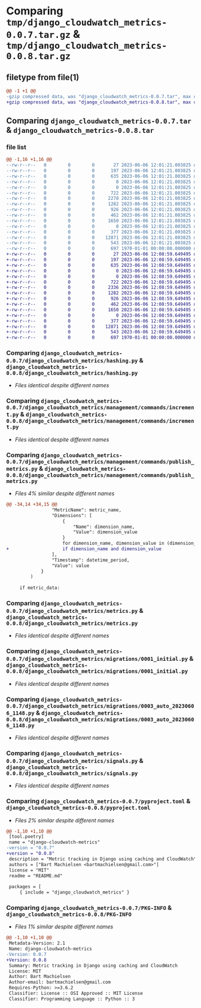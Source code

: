 # Comparing `tmp/django_cloudwatch_metrics-0.0.7.tar.gz` & `tmp/django_cloudwatch_metrics-0.0.8.tar.gz`

## filetype from file(1)

```diff
@@ -1 +1 @@
-gzip compressed data, was "django_cloudwatch_metrics-0.0.7.tar", max compression
+gzip compressed data, was "django_cloudwatch_metrics-0.0.8.tar", max compression
```

## Comparing `django_cloudwatch_metrics-0.0.7.tar` & `django_cloudwatch_metrics-0.0.8.tar`

### file list

```diff
@@ -1,16 +1,16 @@
--rw-r--r--   0        0        0       27 2023-06-06 12:01:21.003825 django_cloudwatch_metrics-0.0.7/README.md
--rw-r--r--   0        0        0      197 2023-06-06 12:01:21.003825 django_cloudwatch_metrics-0.0.7/django_cloudwatch_metrics/apps.py
--rw-r--r--   0        0        0      635 2023-06-06 12:01:21.003825 django_cloudwatch_metrics-0.0.7/django_cloudwatch_metrics/hashing.py
--rw-r--r--   0        0        0        0 2023-06-06 12:01:21.003825 django_cloudwatch_metrics-0.0.7/django_cloudwatch_metrics/management/__init__.py
--rw-r--r--   0        0        0        0 2023-06-06 12:01:21.003825 django_cloudwatch_metrics-0.0.7/django_cloudwatch_metrics/management/commands/__init__.py
--rw-r--r--   0        0        0      722 2023-06-06 12:01:21.003825 django_cloudwatch_metrics-0.0.7/django_cloudwatch_metrics/management/commands/increment.py
--rw-r--r--   0        0        0     2278 2023-06-06 12:01:21.003825 django_cloudwatch_metrics-0.0.7/django_cloudwatch_metrics/management/commands/publish_metrics.py
--rw-r--r--   0        0        0     1282 2023-06-06 12:01:21.003825 django_cloudwatch_metrics-0.0.7/django_cloudwatch_metrics/metrics.py
--rw-r--r--   0        0        0      926 2023-06-06 12:01:21.003825 django_cloudwatch_metrics-0.0.7/django_cloudwatch_metrics/migrations/0001_initial.py
--rw-r--r--   0        0        0      462 2023-06-06 12:01:21.003825 django_cloudwatch_metrics-0.0.7/django_cloudwatch_metrics/migrations/0002_alter_metricaggregation_id.py
--rw-r--r--   0        0        0     1650 2023-06-06 12:01:21.003825 django_cloudwatch_metrics-0.0.7/django_cloudwatch_metrics/migrations/0003_auto_20230606_1148.py
--rw-r--r--   0        0        0        0 2023-06-06 12:01:21.003825 django_cloudwatch_metrics-0.0.7/django_cloudwatch_metrics/migrations/__init__.py
--rw-r--r--   0        0        0      377 2023-06-06 12:01:21.003825 django_cloudwatch_metrics-0.0.7/django_cloudwatch_metrics/models.py
--rw-r--r--   0        0        0    12871 2023-06-06 12:01:21.003825 django_cloudwatch_metrics-0.0.7/django_cloudwatch_metrics/signals.py
--rw-r--r--   0        0        0      543 2023-06-06 12:01:21.003825 django_cloudwatch_metrics-0.0.7/pyproject.toml
--rw-r--r--   0        0        0      697 1970-01-01 00:00:00.000000 django_cloudwatch_metrics-0.0.7/PKG-INFO
+-rw-r--r--   0        0        0       27 2023-06-06 12:08:59.649495 django_cloudwatch_metrics-0.0.8/README.md
+-rw-r--r--   0        0        0      197 2023-06-06 12:08:59.649495 django_cloudwatch_metrics-0.0.8/django_cloudwatch_metrics/apps.py
+-rw-r--r--   0        0        0      635 2023-06-06 12:08:59.649495 django_cloudwatch_metrics-0.0.8/django_cloudwatch_metrics/hashing.py
+-rw-r--r--   0        0        0        0 2023-06-06 12:08:59.649495 django_cloudwatch_metrics-0.0.8/django_cloudwatch_metrics/management/__init__.py
+-rw-r--r--   0        0        0        0 2023-06-06 12:08:59.649495 django_cloudwatch_metrics-0.0.8/django_cloudwatch_metrics/management/commands/__init__.py
+-rw-r--r--   0        0        0      722 2023-06-06 12:08:59.649495 django_cloudwatch_metrics-0.0.8/django_cloudwatch_metrics/management/commands/increment.py
+-rw-r--r--   0        0        0     2336 2023-06-06 12:08:59.649495 django_cloudwatch_metrics-0.0.8/django_cloudwatch_metrics/management/commands/publish_metrics.py
+-rw-r--r--   0        0        0     1282 2023-06-06 12:08:59.649495 django_cloudwatch_metrics-0.0.8/django_cloudwatch_metrics/metrics.py
+-rw-r--r--   0        0        0      926 2023-06-06 12:08:59.649495 django_cloudwatch_metrics-0.0.8/django_cloudwatch_metrics/migrations/0001_initial.py
+-rw-r--r--   0        0        0      462 2023-06-06 12:08:59.649495 django_cloudwatch_metrics-0.0.8/django_cloudwatch_metrics/migrations/0002_alter_metricaggregation_id.py
+-rw-r--r--   0        0        0     1650 2023-06-06 12:08:59.649495 django_cloudwatch_metrics-0.0.8/django_cloudwatch_metrics/migrations/0003_auto_20230606_1148.py
+-rw-r--r--   0        0        0        0 2023-06-06 12:08:59.649495 django_cloudwatch_metrics-0.0.8/django_cloudwatch_metrics/migrations/__init__.py
+-rw-r--r--   0        0        0      377 2023-06-06 12:08:59.649495 django_cloudwatch_metrics-0.0.8/django_cloudwatch_metrics/models.py
+-rw-r--r--   0        0        0    12871 2023-06-06 12:08:59.649495 django_cloudwatch_metrics-0.0.8/django_cloudwatch_metrics/signals.py
+-rw-r--r--   0        0        0      543 2023-06-06 12:08:59.649495 django_cloudwatch_metrics-0.0.8/pyproject.toml
+-rw-r--r--   0        0        0      697 1970-01-01 00:00:00.000000 django_cloudwatch_metrics-0.0.8/PKG-INFO
```

### Comparing `django_cloudwatch_metrics-0.0.7/django_cloudwatch_metrics/hashing.py` & `django_cloudwatch_metrics-0.0.8/django_cloudwatch_metrics/hashing.py`

 * *Files identical despite different names*

### Comparing `django_cloudwatch_metrics-0.0.7/django_cloudwatch_metrics/management/commands/increment.py` & `django_cloudwatch_metrics-0.0.8/django_cloudwatch_metrics/management/commands/increment.py`

 * *Files identical despite different names*

### Comparing `django_cloudwatch_metrics-0.0.7/django_cloudwatch_metrics/management/commands/publish_metrics.py` & `django_cloudwatch_metrics-0.0.8/django_cloudwatch_metrics/management/commands/publish_metrics.py`

 * *Files 4% similar despite different names*

```diff
@@ -34,14 +34,15 @@
                 "MetricName": metric_name,
                 "Dimensions": [
                     {
                         "Name": dimension_name,
                         "Value": dimension_value
                     }
                     for dimension_name, dimension_value in (dimension_data or {}).items()
+                    if dimension_name and dimension_value
                 ],
                 "Timestamp": datetime_period,
                 "Value": value
             }
         )
 
     if metric_data:
```

### Comparing `django_cloudwatch_metrics-0.0.7/django_cloudwatch_metrics/metrics.py` & `django_cloudwatch_metrics-0.0.8/django_cloudwatch_metrics/metrics.py`

 * *Files identical despite different names*

### Comparing `django_cloudwatch_metrics-0.0.7/django_cloudwatch_metrics/migrations/0001_initial.py` & `django_cloudwatch_metrics-0.0.8/django_cloudwatch_metrics/migrations/0001_initial.py`

 * *Files identical despite different names*

### Comparing `django_cloudwatch_metrics-0.0.7/django_cloudwatch_metrics/migrations/0003_auto_20230606_1148.py` & `django_cloudwatch_metrics-0.0.8/django_cloudwatch_metrics/migrations/0003_auto_20230606_1148.py`

 * *Files identical despite different names*

### Comparing `django_cloudwatch_metrics-0.0.7/django_cloudwatch_metrics/signals.py` & `django_cloudwatch_metrics-0.0.8/django_cloudwatch_metrics/signals.py`

 * *Files identical despite different names*

### Comparing `django_cloudwatch_metrics-0.0.7/pyproject.toml` & `django_cloudwatch_metrics-0.0.8/pyproject.toml`

 * *Files 2% similar despite different names*

```diff
@@ -1,10 +1,10 @@
 [tool.poetry]
 name = "django-cloudwatch-metrics"
-version = "0.0.7"
+version = "0.0.8"
 description = "Metric tracking in Django using caching and CloudWatch"
 authors = ["Bart Machielsen <bartmachielsen@gmail.com>"]
 license = "MIT"
 readme = "README.md"
 
 packages = [
     { include = "django_cloudwatch_metrics" }
```

### Comparing `django_cloudwatch_metrics-0.0.7/PKG-INFO` & `django_cloudwatch_metrics-0.0.8/PKG-INFO`

 * *Files 1% similar despite different names*

```diff
@@ -1,10 +1,10 @@
 Metadata-Version: 2.1
 Name: django-cloudwatch-metrics
-Version: 0.0.7
+Version: 0.0.8
 Summary: Metric tracking in Django using caching and CloudWatch
 License: MIT
 Author: Bart Machielsen
 Author-email: bartmachielsen@gmail.com
 Requires-Python: >=3.6.2
 Classifier: License :: OSI Approved :: MIT License
 Classifier: Programming Language :: Python :: 3
```

